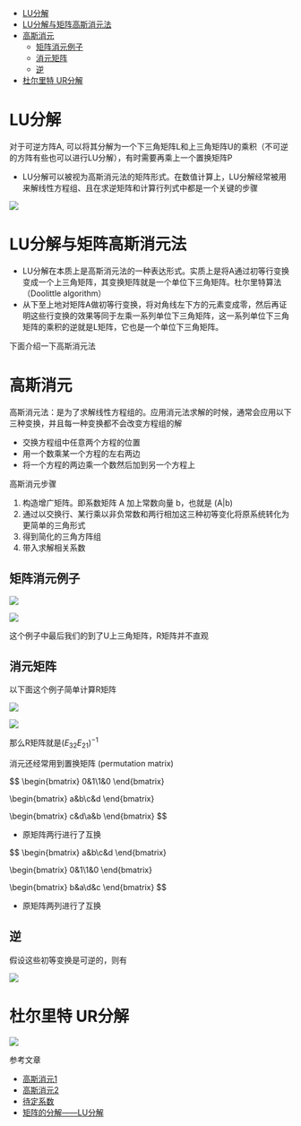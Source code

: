 - [LU分解](#lu分解)
- [LU分解与矩阵高斯消元法](#lu分解与矩阵高斯消元法)
- [高斯消元](#高斯消元)
  - [矩阵消元例子](#矩阵消元例子)
  - [消元矩阵](#消元矩阵)
  - [逆](#逆)
- [杜尔里特 UR分解](#杜尔里特-ur分解)

# LU分解

对于可逆方阵A, 可以将其分解为一个下三角矩阵L和上三角矩阵U的乘积（不可逆的方阵有些也可以进行LU分解），有时需要再乘上一个置换矩阵P

- LU分解可以被视为高斯消元法的矩阵形式。在数值计算上，LU分解经常被用来解线性方程组、且在求逆矩阵和计算行列式中都是一个关键的步骤

![](./LU_decomposition/img_1.png)

# LU分解与矩阵高斯消元法

- LU分解在本质上是高斯消元法的一种表达形式。实质上是将A通过初等行变换变成一个上三角矩阵，其变换矩阵就是一个单位下三角矩阵。杜尔里特算法（Doolittle algorithm）
- 从下至上地对矩阵A做初等行变换，将对角线左下方的元素变成零，然后再证明这些行变换的效果等同于左乘一系列单位下三角矩阵，这一系列单位下三角矩阵的乘积的逆就是L矩阵，它也是一个单位下三角矩阵。

下面介绍一下高斯消元法

# 高斯消元

高斯消元法：是为了求解线性方程组的。应用消元法求解的时候，通常会应用以下三种变换，并且每一种变换都不会改变方程组的解

- 交换方程组中任意两个方程的位置
- 用一个数乘某一个方程的左右两边
- 将一个方程的两边乘一个数然后加到另一个方程上

高斯消元步骤

1. 构造增广矩阵。即系数矩阵 A 加上常数向量 b，也就是 (A|b)
2. 通过以交换行、某行乘以非负常数和两行相加这三种初等变化将原系统转化为更简单的三角形式
3. 得到简化的三角方阵组
4. 带入求解相关系数

## 矩阵消元例子

![](./LU_decomposition/img_2.png)

![](./LU_decomposition/img_3.png)

这个例子中最后我们的到了U上三角矩阵，R矩阵并不直观

## 消元矩阵

以下面这个例子简单计算R矩阵

![](./LU_decomposition/img_4.png)

![](./LU_decomposition/img_5.png)

那么R矩阵就是$(E_{32}E_{21})^{-1}$

消元还经常用到置换矩阵 (permutation matrix)

$$
\begin{bmatrix}
    0&1\\1&0
\end{bmatrix}

\begin{bmatrix}
    a&b\\c&d
\end{bmatrix}

\begin{bmatrix}
    c&d\\a&b
\end{bmatrix}
$$

- 原矩阵两行进行了互换

$$
\begin{bmatrix}
    a&b\\c&d
\end{bmatrix}

\begin{bmatrix}
    0&1\\1&0
\end{bmatrix}

\begin{bmatrix}
    b&a\\d&c
\end{bmatrix}
$$

- 原矩阵两列进行了互换

## 逆

假设这些初等变换是可逆的，则有

![](./LU_decomposition/img_6.png)

# 杜尔里特 UR分解

![](./LU_decomposition/img_7.png)

参考文章

- [高斯消元1](https://www.cnblogs.com/horizonshd/p/15365988.html#algebra2.1)
- [高斯消元2](https://blog.csdn.net/justidle/article/details/108794887)
- [待定系数](https://zhuanlan.zhihu.com/p/363948873)
- [矩阵的分解——LU分解](https://blog.csdn.net/qq_28972011/article/details/123935820?utm_medium=distribute.pc_relevant.none-task-blog-2~default~baidujs_baidulandingword~default-0-123935820-blog-138027566.235^v43^control&spm=1001.2101.3001.4242.1&utm_relevant_index=3)
